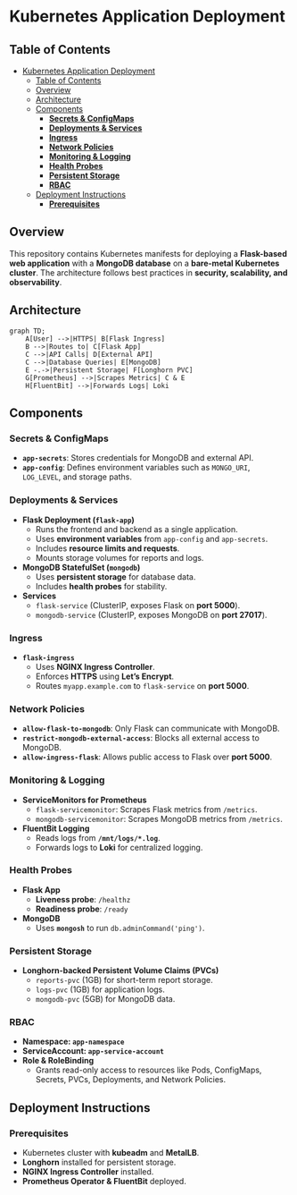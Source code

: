 # Kubernetes Application Deployment

## Table of Contents

- [Kubernetes Application Deployment](#kubernetes-application-deployment)
  - [Table of Contents](#table-of-contents)
  - [Overview](#overview)
  - [Architecture](#architecture)
  - [Components](#components)
    - [**Secrets \& ConfigMaps**](#secrets--configmaps)
    - [**Deployments \& Services**](#deployments--services)
    - [**Ingress**](#ingress)
    - [**Network Policies**](#network-policies)
    - [**Monitoring \& Logging**](#monitoring--logging)
    - [**Health Probes**](#health-probes)
    - [**Persistent Storage**](#persistent-storage)
    - [**RBAC**](#rbac)
  - [Deployment Instructions](#deployment-instructions)
    - [**Prerequisites**](#prerequisites)

## Overview

This repository contains Kubernetes manifests for deploying a **Flask-based web application** with a **MongoDB database** on a **bare-metal Kubernetes cluster**. The architecture follows best practices in **security, scalability, and observability**.

## Architecture

```mermaid
graph TD;
    A[User] -->|HTTPS| B[Flask Ingress]
    B -->|Routes to| C[Flask App]
    C -->|API Calls| D[External API]
    C -->|Database Queries| E[MongoDB]
    E -.->|Persistent Storage| F[Longhorn PVC]
    G[Prometheus] -->|Scrapes Metrics| C & E
    H[FluentBit] -->|Forwards Logs| Loki
```

## Components

### **Secrets & ConfigMaps**

- **`app-secrets`**: Stores credentials for MongoDB and external API.
- **`app-config`**: Defines environment variables such as `MONGO_URI`, `LOG_LEVEL`, and storage paths.

### **Deployments & Services**

- **Flask Deployment (`flask-app`)**
  - Runs the frontend and backend as a single application.
  - Uses **environment variables** from `app-config` and `app-secrets`.
  - Includes **resource limits and requests**.
  - Mounts storage volumes for reports and logs.
- **MongoDB StatefulSet (`mongodb`)**
  - Uses **persistent storage** for database data.
  - Includes **health probes** for stability.
- **Services**
  - `flask-service` (ClusterIP, exposes Flask on **port 5000**).
  - `mongodb-service` (ClusterIP, exposes MongoDB on **port 27017**).

### **Ingress**

- **`flask-ingress`**
  - Uses **NGINX Ingress Controller**.
  - Enforces **HTTPS** using **Let’s Encrypt**.
  - Routes `myapp.example.com` to `flask-service` on **port 5000**.

### **Network Policies**

- **`allow-flask-to-mongodb`**: Only Flask can communicate with MongoDB.
- **`restrict-mongodb-external-access`**: Blocks all external access to MongoDB.
- **`allow-ingress-flask`**: Allows public access to Flask over **port 5000**.

### **Monitoring & Logging**

- **ServiceMonitors for Prometheus**
  - `flask-servicemonitor`: Scrapes Flask metrics from `/metrics`.
  - `mongodb-servicemonitor`: Scrapes MongoDB metrics from `/metrics`.
- **FluentBit Logging**
  - Reads logs from **`/mnt/logs/*.log`**.
  - Forwards logs to **Loki** for centralized logging.

### **Health Probes**

- **Flask App**
  - **Liveness probe**: `/healthz`
  - **Readiness probe**: `/ready`
- **MongoDB**
  - Uses **`mongosh`** to run `db.adminCommand('ping')`.

### **Persistent Storage**

- **Longhorn-backed Persistent Volume Claims (PVCs)**
  - `reports-pvc` (1GB) for short-term report storage.
  - `logs-pvc` (1GB) for application logs.
  - `mongodb-pvc` (5GB) for MongoDB data.

### **RBAC**

- **Namespace: `app-namespace`**
- **ServiceAccount: `app-service-account`**
- **Role & RoleBinding**
  - Grants read-only access to resources like Pods, ConfigMaps, Secrets, PVCs, Deployments, and Network Policies.

## Deployment Instructions

### **Prerequisites**

- Kubernetes cluster with **kubeadm** and **MetalLB**.
- **Longhorn** installed for persistent storage.
- **NGINX Ingress Controller** installed.
- **Prometheus Operator & FluentBit** deployed.

